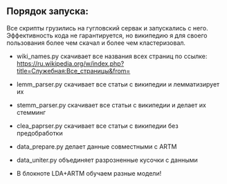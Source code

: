 
## Порядок запуска:

Все скрипты грузились на гугловский сервак и запускались с него. Эффективность кода не гарантируется, но википедию я для своего пользования более чем скачал и более чем кластеризовал.

* wiki_names.py скачивает все названия всех страниц по ссылке:  https://ru.wikipedia.org/w/index.php?title=Служебная:Все_страницы&from= 

* lemm_parser.py скачивает все статьи с википедии и лемматизирует их
* stemm_parser.py скачивает все статьи с википедии и делает их стемминг
* clea_paprser.py скачивает все статьи с википедии без предобработки

* data_prepare.py делает данные совместными с ARTM
* data_uniter.py объединяет разрозненные кусочки с данными

* В блокноте LDA+ARTM обучаем разные модели!
